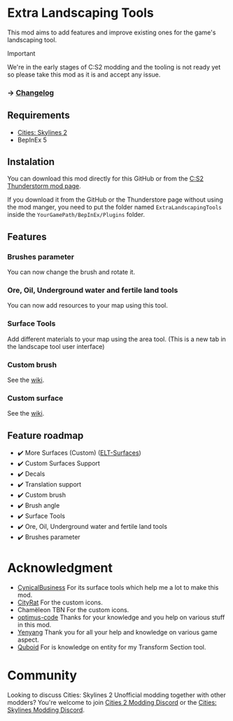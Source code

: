 # Extra Landscaping Tools
This mod aims to add features and improve existing ones for the game's landscaping tool.

> [!IMPORTANT]  
> We're in the early stages of C:S2 modding and the tooling is not ready yet so please take this mod as it is and accept any issue.

### -> [Changelog](https://github.com/AlphaGaming7780/ExtraLandscapingTools/blob/main/CHANGELOG.md)

## Requirements

- [Cities: Skylines 2](https://store.steampowered.com/app/949230/Cities_Skylines_II/)
- BepInEx 5

## Instalation 

You can download this mod directly for this GitHub or from the [C:S2 Thunderstorm mod page](https://thunderstore.io/c/cities-skylines-ii/p/TritonSupreme/ExtraLandscapingTools/).

If you download it from the GitHub or the Thunderstore page without using the mod manger, you need to put the folder named `ExtraLandscapingTools` inside the `YourGamePath/BepInEx/Plugins` folder.

## Features
### Brushes parameter
You can now change the brush and rotate it.
### Ore, Oil, Underground water and fertile land tools
You can now add resources to your map using this tool.
### Surface Tools
Add different materials to your map using the area tool. (This is a new tab in the landscape tool user interface)
### Custom brush
See the [wiki](https://github.com/AlphaGaming7780/ExtraLandscapingTools/wiki).
### Custom surface
See the [wiki](https://github.com/AlphaGaming7780/ExtraLandscapingTools/wiki).

## Feature roadmap
- ✔️ More Surfaces (Custom) ([ELT-Surfaces](https://github.com/AlphaGaming7780/ELT-Surfaces))
- ✔️ Custom Surfaces Support
- ✔️ Decals
- ✔️ Translation support
- ✔️ Custom brush
- ✔️ Brush angle
- ✔️ Surface Tools
- ✔️ Ore, Oil, Underground water and fertile land tools
- ✔️ Brushes parameter

# Acknowledgment
- [CynicalBusiness](https://lab.vevox.io/games/cities-skylines-2/surface-tools/-/tree/develop?ref_type=heads) For its surface tools which help me a lot to make this mod.
- [CityRat](https://thunderstore.io/c/cities-skylines-ii/p/CityRat/) For the custom icons.
- Chamëleon TBN For the custom icons.
- [optimus-code](https://thunderstore.io/c/cities-skylines-ii/p/Cities2Modding/) Thanks for your knowledge and you help on various stuff in this mod.
- [Yenyang](https://thunderstore.io/c/cities-skylines-ii/p/yenyang/) Thank you for all your help and knowledge on various game aspect.
- [Quboid]() For is knowledge on entity for my Transform Section tool.

# Community
Looking to discuss Cities: Skylines 2 Unofficial modding together with other modders? You're welcome to join [Cities 2 Modding Discord](https://discord.gg/vd7HXnpPJf) or the [Cities: Skylines Modding Discord](https://discord.gg/27CVdGFA47).
